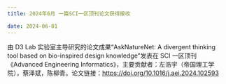 ```yaml
---
title: 2024年6月 一篇SCI一区顶刊论文获得接收

date: 2024-06-01
---
```


<!--more-->

由 D3 Lab 实验室主导研究的论文成果“AskNatureNet: A divergent thinking tool based on bio-inspired design knowledge”发表在 SCI 一区顶刊《Advanced Engineering Informatics》，主要贡献者：左浩宇（帝国理工学院），蔡泽斌，陈柳青。论文链接：<https://doi.org/10.1016/j.aei.2024.102593>
